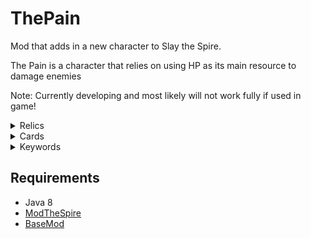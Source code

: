 # ThePain
Mod that adds in a new character to Slay the Spire.

The Pain is a character that relies on using HP as its main resource to damage enemies

Note: Currently developing and most likely will not work fully if used in game!


<details><summary>Relics</summary>
<p>

Name | Rarity | Description
--- | --- | ---
Shattered Glass | Starter | Deal 2 times the self damage taken this turn to all enemies.

</p>
</details>

<details><summary>Cards</summary>
<p>

Name | Rarity | Type | Cost | Description
--- | --- | --- | --- | ---
Strike | Basic | Attack | 1 | Deal 6(9) Damage
Defend | Basic | Skill | 1 | Gain 5(8) Block
Cut and Dry | Basic | Skill | 1(0) | Lose 2 HP. Heal 3 HP.
Cuts | Common | Attack | 0 | Deal 6(9) Damage. Lose 1 HP.
Bandaid | Common | Skill | 1 | Gain 8(10) Block. Heal 2(3) HP.
Cripple | Common | Skill | 2 | Apply 2 Weakness. Heal 3(5) HP.
Spiked Shield | Common | Skill | 1 | Gain 10(2) Block. Take 2(4) Damage.
Flatten | Common | Attack | 1 | Deal 9(12) Damage.
Repair Boot | Common | Attack | 2 | Deal 15(20) Damage. Heal 5 HP.
Dark | Common | Skill | Unplayable | Unplayable. Lose 3(5) HP when Discarded.
Bleed | Uncommon | Skill | 0 | Lose 5(8) HP. Gain 1(2) energy.
Sacrifice | Uncommon | Skill | 1 | Lose 2 HP. Draw 2(3) Cards.
Lost | Uncommon | Skill | 1 | Discard up to 3 Cards. Heal 1(2) HP for every Card Discarded.
Light | Uncommon | Skill | Unplayable | Unplayable. Heal 5(7) HP when Discarded.
Drop of Blood | Rare | Skill | 2 | Heal 15(20) HP. Ethereal. Exhaust.
Leg Break | Rare | Skill | 2 | Apply 3(5) Weak to all enemies.
Deep Cut | Rare | Attack | 2 | Deal 10(15) Damage. Gain 1 Protection.


</p>
</details>

<details><summary>Keywords</summary>
<p>

Name | Description
--- | ---
Protection | Heal for all self damage taken this turn.

</p>
</details>

## Requirements
- Java 8 
- [ModTheSpire](https://github.com/kiooeht/ModTheSpire/releases/latest)
- [BaseMod](https://github.com/daviscook477/BaseMod/releases/latest)
